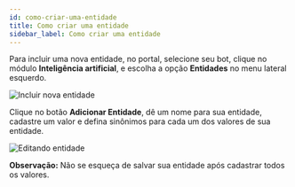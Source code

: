 ```yaml
---
id: como-criar-uma-entidade
title: Como criar uma entidade
sidebar_label: Como criar uma entidade
---
```


Para incluir uma nova entidade, no portal, selecione seu bot, clique no módulo **Inteligência artificial**, e escolha a opção **Entidades** no menu lateral esquerdo.

![Incluir nova entidade](/img/ai/nlp/nlp-como-criar-uma-entidade-1.png)

Clique no botão **Adicionar Entidade**, dê um nome para sua entidade, cadastre um valor e defina sinônimos para cada um dos valores de sua entidade.

![Editando entidade](/img/ai/nlp/nlp-como-criar-uma-entidade-2.png)

**Observação:** Não se esqueça de salvar sua entidade após cadastrar todos os valores.

<!-- Rating frame -->
<script type="text/javascript" src="/scripts/rating.js"/>